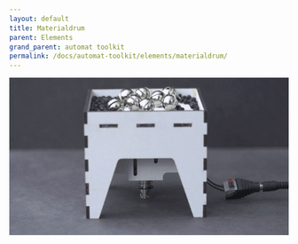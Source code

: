 ```yaml
---
layout: default
title: Materialdrum
parent: Elements
grand_parent: automat toolkit
permalink: /docs/automat-toolkit/elements/materialdrum/
---
```


![automat toolkit materialdrum](../../images/dada_materialdrum.gif)
